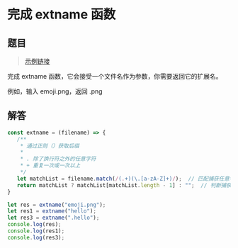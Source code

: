 # 完成 extname 函数
<ClientOnly>
  <Valine></Valine>
</ClientOnly>

## 题目
> [示例链接](https://zmx2321.github.io/blog_code/algorithm/script-oj/classic-questions/classic-questions-2)

完成 extname 函数，它会接受一个文件名作为参数，你需要返回它的扩展名。


例如，输入 emoji.png，返回 .png

## 解答
```js
const extname = (filename) => {
   /**
    * 通过正则（）获取后缀
    * 
    * . 除了换行符之外的任意字符
    * + 重复一次或一次以上
    */
   let matchList = filename.match(/(.+)(\.[a-zA-Z]+)/);  // 匹配捕获任意字符出现一次或一次以上，后面连接".任意字母"
   return matchList ? matchList[matchList.length - 1] : "";  // 判断捕获后的数据,如果存在数组(不为null)，则值取数组索引length-1，否则值为空
}

let res = extname("emoji.png");
let res1 = extname("hello");
let res3 = extname(".hello");
console.log(res);
console.log(res1);
console.log(res3);
```